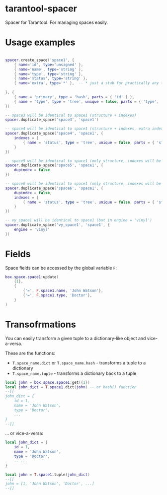 # tarantool-spacer
Spacer for Tarantool. For managing spaces easily.

# Usage examples

```lua

spacer.create_space('space1', {
    { name='id', type='unsigned' },
    { name='name', type='string' },
    { name='type', type='string' },
    { name='status', type='string' },
    { name='extra', type='*' },  -- * just a stub for practically any type
    
}, {
    { name = 'primary', type = 'hash', parts = { 'id' } },
    { name = 'type', type = 'tree', unique = false, parts = { 'type', 'status' } },
})

-- space3 will be identical to space1 (structure + indexes)
spacer.duplicate_space('space3', 'space1')

-- space4 will be identical to space1 (structure + indexes, extra indexes will be created)
spacer.duplicate_space('space4', 'space1', {
    indexes = {
        { name = 'status', type = 'tree', unique = false, parts = { 'status' } },
    }
})

-- space5 will be identical to space1 (only structure, indexes will be omitted)
spacer.duplicate_space('space5', 'space1', {
    dupindex = false
})

-- space6 will be identical to space1 (only structure, indexes will be omitted, extra indexes will be created)
spacer.duplicate_space('space6', 'space1', {
    dupindex = false,
    indexes = {
        { name = 'status', type = 'tree', unique = false, parts = { 'status' } },
    }
})

-- vy_space1 will be identical to space1 (but in engine = 'vinyl')
spacer.duplicate_space('vy_space1', 'space1', {
    engine = 'vinyl'
})
```


# Fields

Space fields can be accessed by the global variable `F`:

```lua
box.space.space1:update(
    {1},
    {
        {'=', F.space1.name, 'John Watson'},
        {'=', F.space1.type, 'Doctor'},
    }
)
```


# Transofrmations

You can easily transform a given tuple to a dictionary-like object and vice-a-versa.

These are the functions:
* `T.space_name.dict` or `T.space_name.hash` - transforms a tuple to a dictionary
* `T.space_name.tuple` - transforms a dictionary back to a tuple

```lua
local john = box.space.space1:get({1})
local john_dict = T.space1.dict(john) -- or hash() function
--[[
john_dict = {
    id = 1,
    name = 'John Watson',
    type = 'Doctor',
    ...
}
--]]

```


... or vice-a-versa:

```lua
local john_dict = {
    id = 1,
    name = 'John Watson',
    type = 'Doctor',
    -- ...
}

local john = T.space1.tuple(john_dict)
--[[
john = [1, 'John Watson', 'Doctor', ...]
--]]

```

